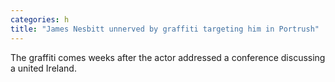 ```yaml
---
categories: h
title: "James Nesbitt unnerved by graffiti targeting him in Portrush"
---
```

The graffiti comes weeks after the actor addressed a conference discussing a united Ireland.